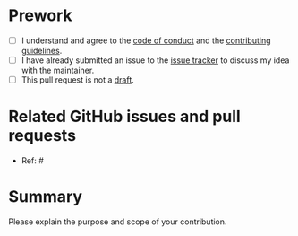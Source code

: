 # Prework

* [ ] I understand and agree to the [code of conduct](https://github.com/ropensci/targets/blob/main/CODE_OF_CONDUCT.md) and the [contributing guidelines](https://github.com/ropensci/targets/blob/main/CONTRIBUTING.md).
* [ ] I have already submitted an issue to the [issue tracker](http://github.com/ropensci/targets/issues) to discuss my idea with the maintainer.
* [ ] This pull request is not a [draft](https://github.blog/2019-02-14-introducing-draft-pull-requests).

# Related GitHub issues and pull requests

* Ref: #

# Summary

Please explain the purpose and scope of your contribution.
